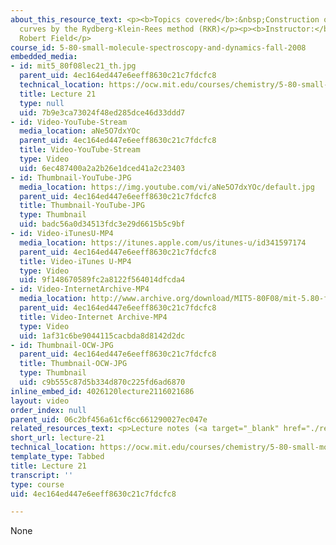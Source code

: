 ```yaml
---
about_this_resource_text: <p><b>Topics covered</b>:&nbsp;Construction of potential
  curves by the Rydberg-Klein-Rees method (RKR)</p><p><b>Instructor:</b>&nbsp;Prof.
  Robert Field</p>
course_id: 5-80-small-molecule-spectroscopy-and-dynamics-fall-2008
embedded_media:
- id: mit5_80f08lec21_th.jpg
  parent_uid: 4ec164ed447e6eeff8630c21c7fdcfc8
  technical_location: https://ocw.mit.edu/courses/chemistry/5-80-small-molecule-spectroscopy-and-dynamics-fall-2008/video-lectures/lecture-21/mit5_80f08lec21_th.jpg
  title: Lecture 21
  type: null
  uid: 7b9e3ca73024f48ed285dce46d33ddd7
- id: Video-YouTube-Stream
  media_location: aNe5O7dxYOc
  parent_uid: 4ec164ed447e6eeff8630c21c7fdcfc8
  title: Video-YouTube-Stream
  type: Video
  uid: 6ec487400a2a2b26e1dced41a2c23403
- id: Thumbnail-YouTube-JPG
  media_location: https://img.youtube.com/vi/aNe5O7dxYOc/default.jpg
  parent_uid: 4ec164ed447e6eeff8630c21c7fdcfc8
  title: Thumbnail-YouTube-JPG
  type: Thumbnail
  uid: badc56a0d34513fdc3e29d6615b5c9bf
- id: Video-iTunesU-MP4
  media_location: https://itunes.apple.com/us/itunes-u/id341597174
  parent_uid: 4ec164ed447e6eeff8630c21c7fdcfc8
  title: Video-iTunes U-MP4
  type: Video
  uid: 9f148670589fc2a8122f564014dfcda4
- id: Video-InternetArchive-MP4
  media_location: http://www.archive.org/download/MIT5-80F08/mit-5.80-f08-lec21_300k.mp4
  parent_uid: 4ec164ed447e6eeff8630c21c7fdcfc8
  title: Video-Internet Archive-MP4
  type: Video
  uid: 1af31c6be9044115cacbda8d8142d2dc
- id: Thumbnail-OCW-JPG
  parent_uid: 4ec164ed447e6eeff8630c21c7fdcfc8
  title: Thumbnail-OCW-JPG
  type: Thumbnail
  uid: c9b555c87d5b334d870c225fd6ad6870
inline_embed_id: 4026120lecture2116021686
layout: video
order_index: null
parent_uid: 06c2bf456a61cf6cc661290027ec047e
related_resources_text: <p>Lecture notes (<a target="_blank" href="./resolveuid/5261bfac92cc3863cf583102ad8c24b7">PDF</a>)</p>
short_url: lecture-21
technical_location: https://ocw.mit.edu/courses/chemistry/5-80-small-molecule-spectroscopy-and-dynamics-fall-2008/video-lectures/lecture-21
template_type: Tabbed
title: Lecture 21
transcript: ''
type: course
uid: 4ec164ed447e6eeff8630c21c7fdcfc8

---
```

None